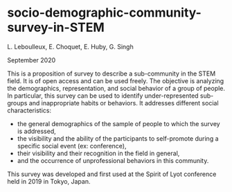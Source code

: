 # socio-demographic-community-survey-in-STEM
L. Leboulleux, E. Choquet, E. Huby, G. Singh

September 2020

This is a proposition of survey to describe a sub-community in the STEM field. It is of open access and can be used freely.
The objective is analyzing the demographics,  representation, and social behavior of a group of people. 
In particular, this survey can be used to identify under-represented sub-groups and inappropriate habits or behaviors.
It addresses different social characteristics:
- the general demographics of the sample of people to which the survey is addressed,
- the visibility and the ability of the participants to self-promote during a specific social event (ex: conference),
- their visibility and their recognition in the field in general,
- and the occurrence of unprofessional behaviors in this community.

This survey was developed and first used at the Spirit of Lyot conference held in 2019 in Tokyo, Japan.
